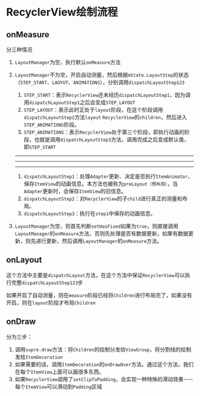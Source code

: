# RecyclerView绘制流程

## onMeasure

分三种情况

1. `LayoutManager`为空，执行默认`onMeasure`方法

2. `LayoutManager`不为空，开启自动测量，然后根据`mState.LayoutStep`的状态（`STEP_START`、`LAOYUT`、`ANIMATIONS`），分别调用`dispatchLayoutStep123`

   1. `STEP_START`：表示`RecyclerView`还未经历`dispatchLayoutStep1`，因为调用`dispatchLayoutStep1`之后会变成`STEP_LAYOUT`
   2. `STEP_LAYOUT`：表示此时正处于`layout`阶段，在这个阶段调用`dispatchLayoutStep2`方法`layout` `RecyclerView`的`children`，然后进入`STEP_ANIMATIONS`阶段。
   3. `STEP_ANIMATIONS`：表示`RecyclerView`处于第三个阶段，即执行动画的阶段，也就是调用`dispatchLayoutStep3`方法，调用完成之后变成默认值，即`STEP_START`

   ----

   ---

   ---

   1. `dispatchLayoutStep1`：处理`Adapter`更新、决定是否执行`ItemAnimator`、保存`ItemView`的动画信息。本方法也被称为`preLayout（预布局）`，当`Adapter`更新时，会保存`ItemView`的旧信息。
   2. `dispatchLayoutStep2`：对`RecyclerView`的子`child`进行真正的测量和布局。
   3. `dispatchLayoutStep3`：执行在`step1`中保存的动画信息。

3. `LayoutManager`为空，则首先判断`setHasFixed`如果为`true`，则直接调用`LayoutManager`的`onMeasure`方法，否则先处理是否有数据更新，如果有数据更新，则先进行更新，然后调用`LayoutManager`的`onMeasure`方法。

## onLayout

这个方法中主要是`dispatchLayout`方法，在这个方法中保证`RecyclerView`可以执行完整`dispatchLayoutStep123`步

如果开启了自动测量，则在`measure`阶段已经将`Children`进行布局完了，如果没有开启，则在`layout`阶段才布局`Children`

## onDraw

分为三步：

1. 调用`supre.draw`方法：将`Children`的绘制分发给`ViewGroup`，将分割线的绘制发给`ItemDecoration`
2. 如果需要的话，调用`ItemDecoration`的`onDrawOver`方法。通过这个方法，我们在每个`ItemView`上面可以画很多东西。
3. 如果`RecyclerView`调用了`setClipToPadding`，会实现一种特殊的滑动效果----每个`ItemView`可以滑动到`Padding`区域

